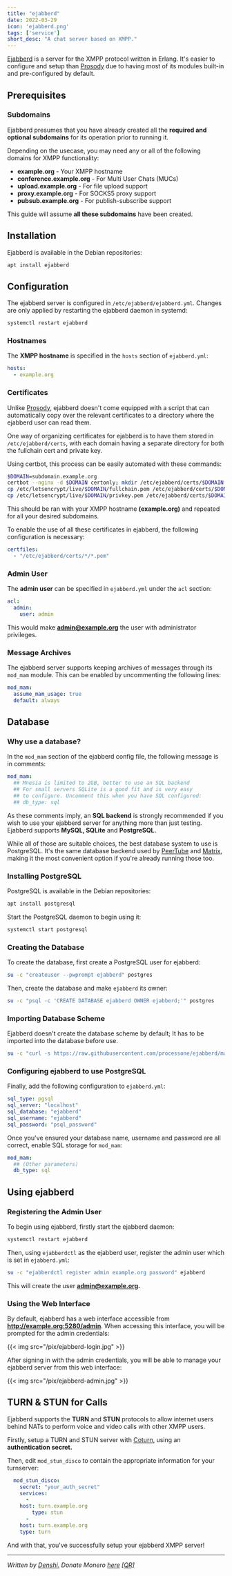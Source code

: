 ```yaml
---
title: "ejabberd"
date: 2022-03-29
icon: 'ejabberd.png'
tags: ['service']
short_desc: "A chat server based on XMPP."
---
```


[Ejabberd](https://ejabberd.im) is a server for the XMPP protocol
written in Erlang. It\'s easier to configure and setup than
[Prosody](/prosody) due to having most of its modules built-in and
pre-configured by default.

## Prerequisites

### Subdomains

Ejabberd presumes that you have already created all the **required and
optional subdomains** for its operation prior to running it.

Depending on the usecase, you may need any or all of the following
domains for XMPP functionality:

-   **example.org** - Your XMPP hostname
-   **conference.example.org** - For Multi User Chats (MUCs)
-   **upload.example.org** - For file upload support
-   **proxy.example.org** - For SOCKS5 proxy support
-   **pubsub.example.org** - For publish-subscribe support

This guide will assume **all these subdomains** have been created.

## Installation

Ejabberd is available in the Debian repositories:

```sh
apt install ejabberd
```

## Configuration

The ejabberd server is configured in `/etc/ejabberd/ejabberd.yml`.
Changes are only applied by restarting the ejabberd daemon in systemd:

```sh
systemctl restart ejabberd
```

### Hostnames

The **XMPP hostname** is specified in the `hosts` section of
`ejabberd.yml`:

```yml
hosts:
  - example.org
```

### Certificates

Unlike [Prosody,](https://prosody.im) ejabberd doesn\'t come equipped
with a script that can automatically copy over the relevant certificates
to a directory where the ejabberd user can read them.

One way of organizing certificates for ejabberd is to have them stored
in `/etc/ejabberd/certs`, with each domain having a separate directory
for both the fullchain cert and private key.

Using certbot, this process can be easily automated with these commands:

```sh
$DOMAIN=subdomain.example.org
certbot --nginx -d $DOMAIN certonly; mkdir /etc/ejabberd/certs/$DOMAIN
cp /etc/letsencrypt/live/$DOMAIN/fullchain.pem /etc/ejabberd/certs/$DOMAIN
cp /etc/letsencrypt/live/$DOMAIN/privkey.pem /etc/ejabberd/certs/$DOMAIN
```

This should be ran with your XMPP hostname **(example.org)** and
repeated for all your desired subdomains.

To enable the use of all these certificates in ejabberd, the following
configuration is necessary:

```yml
certfiles:
  - "/etc/ejabberd/certs/*/*.pem"
```

### Admin User

The **admin user** can be specified in `ejabberd.yml` under the `acl`
section:

```yml
acl:
  admin:
    user: admin
```

This would make **admin@example.org** the user with administrator
privileges.

### Message Archives

The ejabberd server supports keeping archives of messages through its
`mod_mam` module. This can be enabled by uncommenting the following
lines:

```yml
mod_mam:
  assume_mam_usage: true
  default: always
```

## Database

### Why use a database?

In the `mod_mam` section of the ejabberd config file, the following
message is in comments:

```yml
mod_mam:
  ## Mnesia is limited to 2GB, better to use an SQL backend
  ## For small servers SQLite is a good fit and is very easy
  ## to configure. Uncomment this when you have SQL configured:
  ## db_type: sql
```

As these comments imply, an **SQL backend** is strongly recommended if
you wish to use your ejabberd server for anything more than just
testing. Ejabberd supports **MySQL, SQLite** and **PostgreSQL.**

While all of those are suitable choices, the best database system to use
is PostgreSQL. It\'s the same database backend used by
[PeerTube](/peertube) and [Matrix](/matrix), making it the most
convenient option if you\'re already running those too.

### Installing PostgreSQL

PostgreSQL is available in the Debian repositories:

```sh
apt install postgresql
```

Start the PostgreSQL daemon to begin using it:

```sh
systemctl start postgresql
```

### Creating the Database

To create the database, first create a PostgreSQL user for ejabberd:

```sh
su -c "createuser --pwprompt ejabberd" postgres
```

Then, create the database and make `ejabberd` its owner:

```sh
su -c "psql -c 'CREATE DATABASE ejabberd OWNER ejabberd;'" postgres
```

### Importing Database Scheme

Ejabberd doesn\'t create the database scheme by default; It has to be
imported into the database before use.

```sh
su -c "curl -s https://raw.githubusercontent.com/processone/ejabberd/master/sql/pg.sql | psql ejabberd" postgres
```

### Configuring ejabberd to use PostgreSQL

Finally, add the following configuration to `ejabberd.yml`:

```yml
sql_type: pgsql
sql_server: "localhost"
sql_database: "ejabberd"
sql_username: "ejabberd"
sql_password: "psql_password"
```

Once you\'ve ensured your database name, username and password are all
correct, enable SQL storage for `mod_mam`:

```yml
mod_mam:
  ## (Other parameters)
  db_type: sql
```

## Using ejabberd

### Registering the Admin User

To begin using ejabberd, firstly start the ejabberd daemon:

```sh
systemctl restart ejabberd
```

Then, using `ejabberdctl` as the ejabberd user, register the admin user
which is set in `ejabberd.yml`:

```sh
su -c "ejabberdctl register admin example.org password" ejabberd
```

This will create the user **admin@example.org.**

### Using the Web Interface

By default, ejabberd has a web interface accessible from
**http://example.org:5280/admin**. When accessing this interface, you
will be prompted for the admin credentials:

{{< img src="/pix/ejabberd-login.jpg" >}}

After signing in with the admin credentials, you will be able to manage
your ejabberd server from this web interface:

{{< img src="/pix/ejabberd-admin.jpg" >}}

## TURN & STUN for Calls

Ejabberd supports the **TURN** and **STUN** protocols to allow internet
users behind NATs to perform voice and video calls with other XMPP
users.

Firstly, setup a TURN and STUN server with [Coturn,](/coturn) using
an **authentication secret.**

Then, edit `mod_stun_disco` to contain the appropriate information for
your turnserver:

```yml
  mod_stun_disco:
    secret: "your_auth_secret"
    services:
      -
    host: turn.example.org
        type: stun
      -
    host: turn.example.org
    type: turn
```

And with that, you\'ve successfully setup your ejabberd XMPP server!

------------------------------------------------------------------------

*Written by [Denshi.](https://denshi.org) Donate Monero
[here](https://denshi.org/donate.html)
[\[QR\]](https://denshi.org/images/monero.jpg)*
